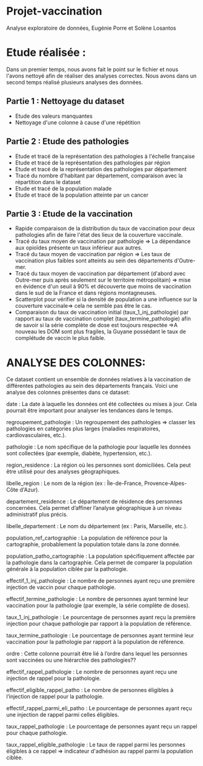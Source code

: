 # Projet-vaccination
Analyse exploratoire de données, Eugénie Porre et Solène Losantos

<!-- #region -->

# Etude réalisée :

Dans un premier temps, nous avons fait le point sur le fichier et nous l'avons nettoyé afin de réaliser des analyses correctes.
Nous avons dans un second temps réalisé plusieurs analyses des données.

## Partie 1 : Nettoyage du dataset

- Etude des valeurs manquantes
- Nettoyage d'une colonne à cause d'une répétition

## Partie 2 : Etude des pathologies

- Etude et tracé de la représentation des pathologies à l'échelle française
- Etude et tracé de la représentation des pathologies par région
- Etude et tracé de la représentation des pathologies par département
- Tracé du nombre d'habitant par département, comparaison avec la répartition dans le dataset
- Etude et tracé de la population malade
- Etude et tracé de la population atteinte par un cancer

## Partie 3 : Etude de la vaccination

- Rapide comparaison de la distribution du taux de vaccination pour deux pathologies afin de faire l'état des lieux de la couverture vaccinale.
- Tracé du taux moyen de vaccination par pathologie => La dépendance aux opioïdes présente un taux inférieur aux autres.
- Tracé du taux moyen de vaccination par région => Les taux de vaccination plus faibles sont atteints au sein des départements d'Outre-mer.
- Tracé du taux moyen de vaccination par département (d'abord avec Outre-mer puis après seulement sur le territoire métropolitain) => mise en évidence d'un seuil à 90% et découverte que moins de vaccination dans le sud de la France et dans régions montagneuses.
- Scatterplot pour vérifier si la densité de population a une influence sur la couverture vaccinale=> cela ne semble pas être le cas.
- Comparaison du taux de vaccination initial (taux_1_inj_pathologie) par rapport au taux de vaccination complet (taux_termine_pathologie) afin de savoir si la série complète de dose est toujours respectée =>A nouveau les DOM sont plus fragiles, la Guyane possédant le taux de complétude de vaccin le plus faible.

# ANALYSE DES COLONNES:

Ce dataset contient un ensemble de données relatives à la vaccination de différentes pathologies au sein des départements français.
Voici une analyse des colonnes présentes dans ce dataset:

date : La date à laquelle les données ont été collectées ou mises à jour. Cela pourrait être important pour analyser les tendances dans le temps.

regroupement_pathologie : Un regroupement des pathologies => classer les pathologies en catégories plus larges (maladies respiratoires, cardiovasculaires, etc.).

pathologie : Le nom spécifique de la pathologie pour laquelle les données sont collectées (par exemple, diabète, hypertension, etc.).

region_residence : La région où les personnes sont domiciliées. Cela peut être utilisé pour des analyses géographiques.

libelle_region : Le nom de la région (ex : Île-de-France, Provence-Alpes-Côte d'Azur). 

departement_residence : Le département de résidence des personnes concernées. Cela permet d’affiner l’analyse géographique à un niveau administratif plus précis.

libelle_departement : Le nom du département (ex : Paris, Marseille, etc.). 

population_ref_cartographie : La population de référence pour la cartographie, probablement la population totale dans la zone donnée.

population_patho_cartographie : La population spécifiquement affectée par la pathologie dans la cartographie. Cela permet de comparer la population générale à la population ciblée par la pathologie.

effectif_1_inj_pathologie : Le nombre de personnes ayant reçu une première injection de vaccin pour chaque pathologie.

effectif_termine_pathologie : Le nombre de personnes ayant terminé leur vaccination pour la pathologie (par exemple, la série complète de doses).

taux_1_inj_pathologie : Le pourcentage de personnes ayant reçu la première injection pour chaque pathologie par rapport à la population de référence.

taux_termine_pathologie : Le pourcentage de personnes ayant terminé leur vaccination pour la pathologie par rapport à la population de référence.

ordre : Cette colonne pourrait être lié à l’ordre dans lequel les personnes sont vaccinées ou une hiérarchie des pathologies??

effectif_rappel_pathologie : Le nombre de personnes ayant reçu une injection de rappel pour la pathologie.

effectif_eligible_rappel_patho : Le nombre de personnes éligibles à l’injection de rappel pour la pathologie.

effectif_rappel_parmi_eli_patho : Le pourcentage de personnes ayant reçu une injection de rappel parmi celles éligibles.

taux_rappel_pathologie : Le pourcentage de personnes ayant reçu un rappel pour chaque pathologie.

taux_rappel_eligible_pathologie : Le taux de rappel parmi les personnes éligibles à ce rappel => indicateur d'adhésion au rappel parmi la population ciblée.

<!-- #endregion -->
